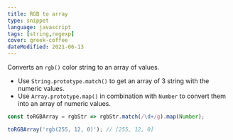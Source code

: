 ```yaml
---
title: RGB to array
type: snippet
language: javascript
tags: [string,regexp]
cover: greek-coffee
dateModified: 2021-06-13
---
```


Converts an `rgb()` color string to an array of values.

- Use `String.prototype.match()` to get an array of 3 string with the numeric values.
- Use `Array.prototype.map()` in combination with `Number` to convert them into an array of numeric values.

```js
const toRGBArray = rgbStr => rgbStr.match(/\d+/g).map(Number);

toRGBArray('rgb(255, 12, 0)'); // [255, 12, 0]
```
